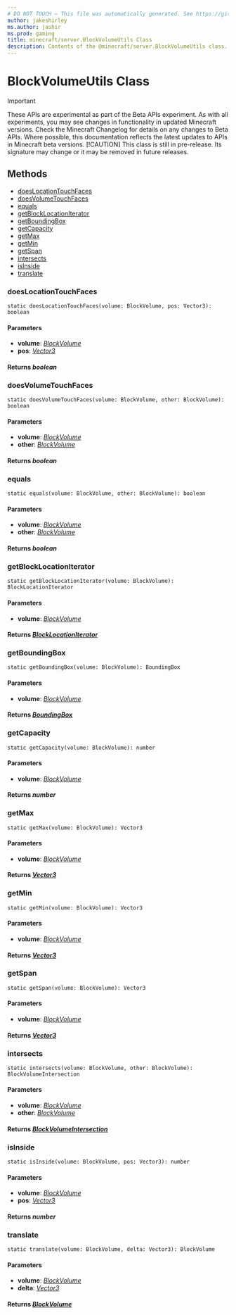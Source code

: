 ```yaml
---
# DO NOT TOUCH — This file was automatically generated. See https://github.com/mojang/minecraftapidocsgenerator to modify descriptions, examples, etc.
author: jakeshirley
ms.author: jashir
ms.prod: gaming
title: minecraft/server.BlockVolumeUtils Class
description: Contents of the @minecraft/server.BlockVolumeUtils class.
---
```

# BlockVolumeUtils Class
>[!IMPORTANT]
>These APIs are experimental as part of the Beta APIs experiment. As with all experiments, you may see changes in functionality in updated Minecraft versions. Check the Minecraft Changelog for details on any changes to Beta APIs. Where possible, this documentation reflects the latest updates to APIs in Minecraft beta versions.
> [!CAUTION]
> This class is still in pre-release.  Its signature may change or it may be removed in future releases.

## Methods
- [doesLocationTouchFaces](#doeslocationtouchfaces)
- [doesVolumeTouchFaces](#doesvolumetouchfaces)
- [equals](#equals)
- [getBlockLocationIterator](#getblocklocationiterator)
- [getBoundingBox](#getboundingbox)
- [getCapacity](#getcapacity)
- [getMax](#getmax)
- [getMin](#getmin)
- [getSpan](#getspan)
- [intersects](#intersects)
- [isInside](#isinside)
- [translate](#translate)

### **doesLocationTouchFaces**
`
static doesLocationTouchFaces(volume: BlockVolume, pos: Vector3): boolean
`

#### **Parameters**
- **volume**: [*BlockVolume*](BlockVolume.md)
- **pos**: [*Vector3*](Vector3.md)

#### **Returns** *boolean*

### **doesVolumeTouchFaces**
`
static doesVolumeTouchFaces(volume: BlockVolume, other: BlockVolume): boolean
`

#### **Parameters**
- **volume**: [*BlockVolume*](BlockVolume.md)
- **other**: [*BlockVolume*](BlockVolume.md)

#### **Returns** *boolean*

### **equals**
`
static equals(volume: BlockVolume, other: BlockVolume): boolean
`

#### **Parameters**
- **volume**: [*BlockVolume*](BlockVolume.md)
- **other**: [*BlockVolume*](BlockVolume.md)

#### **Returns** *boolean*

### **getBlockLocationIterator**
`
static getBlockLocationIterator(volume: BlockVolume): BlockLocationIterator
`

#### **Parameters**
- **volume**: [*BlockVolume*](BlockVolume.md)

#### **Returns** [*BlockLocationIterator*](BlockLocationIterator.md)

### **getBoundingBox**
`
static getBoundingBox(volume: BlockVolume): BoundingBox
`

#### **Parameters**
- **volume**: [*BlockVolume*](BlockVolume.md)

#### **Returns** [*BoundingBox*](BoundingBox.md)

### **getCapacity**
`
static getCapacity(volume: BlockVolume): number
`

#### **Parameters**
- **volume**: [*BlockVolume*](BlockVolume.md)

#### **Returns** *number*

### **getMax**
`
static getMax(volume: BlockVolume): Vector3
`

#### **Parameters**
- **volume**: [*BlockVolume*](BlockVolume.md)

#### **Returns** [*Vector3*](Vector3.md)

### **getMin**
`
static getMin(volume: BlockVolume): Vector3
`

#### **Parameters**
- **volume**: [*BlockVolume*](BlockVolume.md)

#### **Returns** [*Vector3*](Vector3.md)

### **getSpan**
`
static getSpan(volume: BlockVolume): Vector3
`

#### **Parameters**
- **volume**: [*BlockVolume*](BlockVolume.md)

#### **Returns** [*Vector3*](Vector3.md)

### **intersects**
`
static intersects(volume: BlockVolume, other: BlockVolume): BlockVolumeIntersection
`

#### **Parameters**
- **volume**: [*BlockVolume*](BlockVolume.md)
- **other**: [*BlockVolume*](BlockVolume.md)

#### **Returns** [*BlockVolumeIntersection*](BlockVolumeIntersection.md)

### **isInside**
`
static isInside(volume: BlockVolume, pos: Vector3): number
`

#### **Parameters**
- **volume**: [*BlockVolume*](BlockVolume.md)
- **pos**: [*Vector3*](Vector3.md)

#### **Returns** *number*

### **translate**
`
static translate(volume: BlockVolume, delta: Vector3): BlockVolume
`

#### **Parameters**
- **volume**: [*BlockVolume*](BlockVolume.md)
- **delta**: [*Vector3*](Vector3.md)

#### **Returns** [*BlockVolume*](BlockVolume.md)
